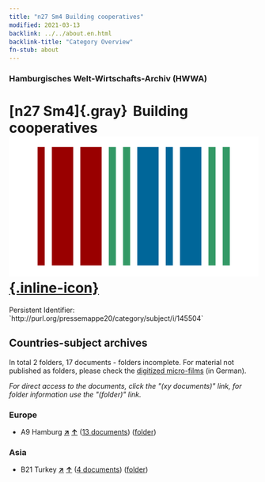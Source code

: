 ```yaml
---
title: "n27 Sm4 Building cooperatives"
modified: 2021-03-13
backlink: ../../about.en.html
backlink-title: "Category Overview"
fn-stub: about
---
```


### Hamburgisches Welt-Wirtschafts-Archiv (HWWA)

# [n27 Sm4]{.gray}&#8201; Building cooperatives &#160; [![Wikidata](/images/Wikidata-logo.svg "Wikidata"){.inline-icon}](http://www.wikidata.org/entity/Q104711082)

<div class="hint">Persistent Identifier: `http://purl.org/pressemappe20/category/subject/i/145504`</div>







## Countries-subject archives





In total 2 folders, 17 documents - folders incomplete.
For material not published as folders, please check the [digitized micro-films](/film/h1_sh.de.html) (in German).

_For direct access to the documents, click the "(xy documents)" link, for folder information use the "(folder)" link._



### Europe

- A9 Hamburg [**&nearr;**](../../../geo/i/140905/about.en.html "Hamburg (all folders)") [**&uarr;**](../../../geo/about.en.html#A9 "Country category system") (<a href="https://pm20.zbw.eu/iiifview/folder/sh/140905,145504" title="about: Hamburg : Building cooperatives" target="_blank">13 documents</a>) ([folder](../../../../folder/sh/1409xx/140905/1455xx/145504/about.en.html))

### Asia

- B21 Turkey [**&nearr;**](../../../geo/i/141111/about.en.html "Turkey (all folders)") [**&uarr;**](../../../geo/about.en.html#B21 "Country category system") (<a href="https://pm20.zbw.eu/iiifview/folder/sh/141111,145504" title="about: Turkey : Building cooperatives" target="_blank">4 documents</a>) ([folder](../../../../folder/sh/1411xx/141111/1455xx/145504/about.en.html))








